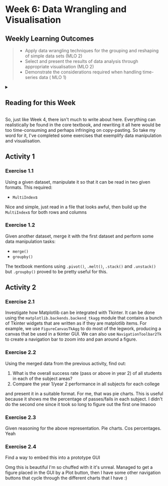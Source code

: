 # Week 6: Data Wrangling and Visualisation

## Weekly Learning Outcomes

> - Apply data wrangling techniques for the grouping and reshaping of simple data sets  (MLO 2)
> - Select and present the results of data analysis through appropriate visualisation  (MLO 2)
> - Demonstrate the considerations required when handling time-series data ( MLO 1)

<details><summary><h2>Reading for this Week</h2></summary>

### Lesson 1

Core text : Section 8.1, 8.2 and 8.3

### Lesson 2

Core text : Chapter 9

### Lesson 3

Core text : Chapter 10

### Lesson 4

Core text : Chapter 11
</details>

So, just like Week 4, there isn't much to write about here. Everything can realistically be found in the core textbook, and rewriting it all here would be too time-consuming and perhaps infringing on copy-pasting. So take my word for it, I've completed some exercises that exemplify data manipulation and visualisation.

## Activity 1

### Exercise 1.1

Using a given dataset, manipulate it so that it can be read in two given formats. This required:

- `MultiIndex`s

Nice and simple, just read in a file that looks awful, then build up the `MultiIndex`s for both rows and columns

### Exercise 1.2

Given another dataset, merge it with the first dataset and perform some data manipulation tasks:

- `merge()`
- `groupby()`

The textbook mentions using `.pivot()`, `.melt()`, `.stack()` and `.unstack()` but `.groupby()` proved to be pretty useful for this.

## Activity 2

### Exercise 2.1

Investigate how Matplotlib can be integrated with Tkinter. It can be done using the `matplotlib.backends.backend_tkagg` module that contains a bunch of Tkinter widgets that are written as if they are matplotlib items. For example, we use `FigureCanvasTkAgg` to do most of the legwork, producing a canvas that be used in a tkinter GUI. We can also use `NavigationToolbar2Tk` to create a navigation bar to zoom into and pan around a figure.

### Exercise 2.2

Using the merged data from the previous activity, find out:

1. What is the overall success rate (pass or above in year 2) of all students in each of the subject areas?
2. Compare the year 1/year 2 performance in all subjects for each college

and present it in a suitable format. For me, that was pie charts. This is useful because it shows me the percentage of passes/fails in each subject. I didn't do the second one since it took so long to figure out the first one lmaooo

### Exercise 2.3

Given reasoning for the above representation. Pie charts. Cos percentages. Yeah

### Exercise 2.4

Find a way to embed this into a prototype GUI

Omg this is beautiful I'm so chuffed with it it's unreal. Managed to get a figure placed in the GUI by a Plot button, then I have some other navigation buttons that cycle through the different charts that I have :)
